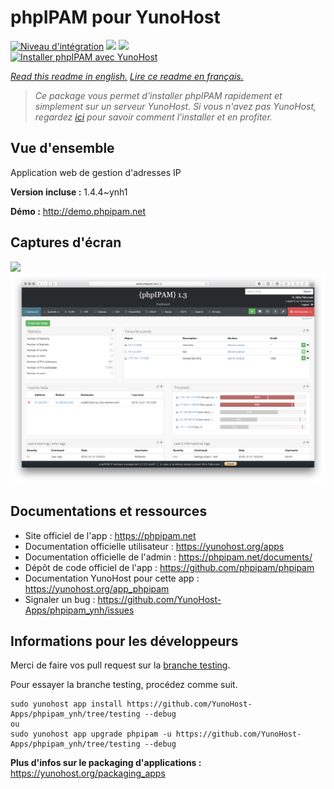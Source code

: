 # phpIPAM pour YunoHost

[![Niveau d'intégration](https://dash.yunohost.org/integration/phpipam.svg)](https://dash.yunohost.org/appci/app/phpipam) ![](https://ci-apps.yunohost.org/ci/badges/phpipam.status.svg) ![](https://ci-apps.yunohost.org/ci/badges/phpipam.maintain.svg)  
[![Installer phpIPAM avec YunoHost](https://install-app.yunohost.org/install-with-yunohost.svg)](https://install-app.yunohost.org/?app=phpipam)

*[Read this readme in english.](./README.md)*
*[Lire ce readme en français.](./README_fr.md)*

> *Ce package vous permet d'installer phpIPAM rapidement et simplement sur un serveur YunoHost.
Si vous n'avez pas YunoHost, regardez [ici](https://yunohost.org/#/install) pour savoir comment l'installer et en profiter.*

## Vue d'ensemble

Application web de gestion d'adresses IP

**Version incluse :** 1.4.4~ynh1

**Démo :** http://demo.phpipam.net

## Captures d'écran

![](./doc/screenshots/.DS_Store)
![](./doc/screenshots/dashboard.png)

## Documentations et ressources

* Site officiel de l'app : https://phpipam.net
* Documentation officielle utilisateur : https://yunohost.org/apps
* Documentation officielle de l'admin : https://phpipam.net/documents/
* Dépôt de code officiel de l'app : https://github.com/phpipam/phpipam
* Documentation YunoHost pour cette app : https://yunohost.org/app_phpipam
* Signaler un bug : https://github.com/YunoHost-Apps/phpipam_ynh/issues

## Informations pour les développeurs

Merci de faire vos pull request sur la [branche testing](https://github.com/YunoHost-Apps/phpipam_ynh/tree/testing).

Pour essayer la branche testing, procédez comme suit.
```
sudo yunohost app install https://github.com/YunoHost-Apps/phpipam_ynh/tree/testing --debug
ou
sudo yunohost app upgrade phpipam -u https://github.com/YunoHost-Apps/phpipam_ynh/tree/testing --debug
```

**Plus d'infos sur le packaging d'applications :** https://yunohost.org/packaging_apps